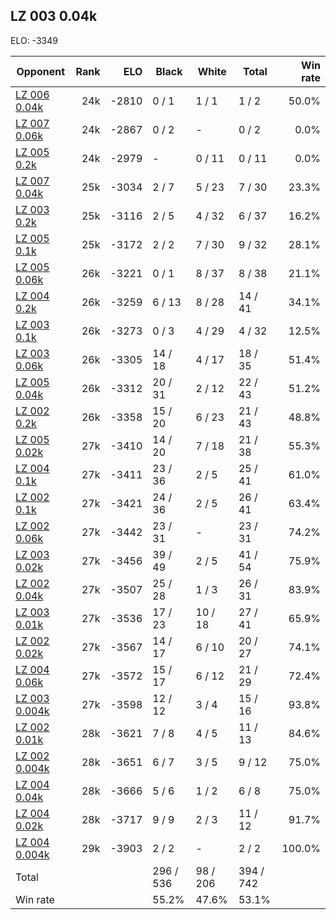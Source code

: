 ## LZ 003 0.04k ##

ELO: -3349

Opponent | Rank | ELO | Black | White | Total | Win rate
---------|-----:|----:|-------|-------|-------|-------:
[LZ 006 0.04k](LZ%20006%200.04k.md) | 24k | -2810 | 0 / 1 | 1 / 1 | 1 / 2 | 50.0%
[LZ 007 0.06k](LZ%20007%200.06k.md) | 24k | -2867 | 0 / 2 | - | 0 / 2 | 0.0%
[LZ 005 0.2k](LZ%20005%200.2k.md) | 24k | -2979 | - | 0 / 11 | 0 / 11 | 0.0%
[LZ 007 0.04k](LZ%20007%200.04k.md) | 25k | -3034 | 2 / 7 | 5 / 23 | 7 / 30 | 23.3%
[LZ 003 0.2k](LZ%20003%200.2k.md) | 25k | -3116 | 2 / 5 | 4 / 32 | 6 / 37 | 16.2%
[LZ 005 0.1k](LZ%20005%200.1k.md) | 25k | -3172 | 2 / 2 | 7 / 30 | 9 / 32 | 28.1%
[LZ 005 0.06k](LZ%20005%200.06k.md) | 26k | -3221 | 0 / 1 | 8 / 37 | 8 / 38 | 21.1%
[LZ 004 0.2k](LZ%20004%200.2k.md) | 26k | -3259 | 6 / 13 | 8 / 28 | 14 / 41 | 34.1%
[LZ 003 0.1k](LZ%20003%200.1k.md) | 26k | -3273 | 0 / 3 | 4 / 29 | 4 / 32 | 12.5%
[LZ 003 0.06k](LZ%20003%200.06k.md) | 26k | -3305 | 14 / 18 | 4 / 17 | 18 / 35 | 51.4%
[LZ 005 0.04k](LZ%20005%200.04k.md) | 26k | -3312 | 20 / 31 | 2 / 12 | 22 / 43 | 51.2%
[LZ 002 0.2k](LZ%20002%200.2k.md) | 26k | -3358 | 15 / 20 | 6 / 23 | 21 / 43 | 48.8%
[LZ 005 0.02k](LZ%20005%200.02k.md) | 27k | -3410 | 14 / 20 | 7 / 18 | 21 / 38 | 55.3%
[LZ 004 0.1k](LZ%20004%200.1k.md) | 27k | -3411 | 23 / 36 | 2 / 5 | 25 / 41 | 61.0%
[LZ 002 0.1k](LZ%20002%200.1k.md) | 27k | -3421 | 24 / 36 | 2 / 5 | 26 / 41 | 63.4%
[LZ 002 0.06k](LZ%20002%200.06k.md) | 27k | -3442 | 23 / 31 | - | 23 / 31 | 74.2%
[LZ 003 0.02k](LZ%20003%200.02k.md) | 27k | -3456 | 39 / 49 | 2 / 5 | 41 / 54 | 75.9%
[LZ 002 0.04k](LZ%20002%200.04k.md) | 27k | -3507 | 25 / 28 | 1 / 3 | 26 / 31 | 83.9%
[LZ 003 0.01k](LZ%20003%200.01k.md) | 27k | -3536 | 17 / 23 | 10 / 18 | 27 / 41 | 65.9%
[LZ 002 0.02k](LZ%20002%200.02k.md) | 27k | -3567 | 14 / 17 | 6 / 10 | 20 / 27 | 74.1%
[LZ 004 0.06k](LZ%20004%200.06k.md) | 27k | -3572 | 15 / 17 | 6 / 12 | 21 / 29 | 72.4%
[LZ 003 0.004k](LZ%20003%200.004k.md) | 27k | -3598 | 12 / 12 | 3 / 4 | 15 / 16 | 93.8%
[LZ 002 0.01k](LZ%20002%200.01k.md) | 28k | -3621 | 7 / 8 | 4 / 5 | 11 / 13 | 84.6%
[LZ 002 0.004k](LZ%20002%200.004k.md) | 28k | -3651 | 6 / 7 | 3 / 5 | 9 / 12 | 75.0%
[LZ 004 0.04k](LZ%20004%200.04k.md) | 28k | -3666 | 5 / 6 | 1 / 2 | 6 / 8 | 75.0%
[LZ 004 0.02k](LZ%20004%200.02k.md) | 28k | -3717 | 9 / 9 | 2 / 3 | 11 / 12 | 91.7%
[LZ 004 0.004k](LZ%20004%200.004k.md) | 29k | -3903 | 2 / 2 | - | 2 / 2 | 100.0%
Total | | | 296 / 536 | 98 / 206 | 394 / 742 | 
Win rate| | | 55.2% | 47.6% | 53.1% | 
